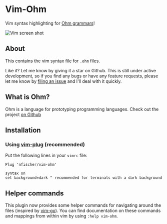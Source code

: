 # Vim-Ohm

Vim syntax highlighting for [Ohm grammars](https://github.com/harc/ohm)!

![Vim screen shot](https://i.imgur.com/4622lKb.png "Ohm in technicolor!")

## About

This contains the vim syntax file for `.ohm` files.

Like it? Let me know by giving it a star on Github. This is still under active
development, so if you find any bugs or have any feature requests, please let me
know by [filing an issue](https://github.com/nfischer/vim-ohm/issues/new) and
I'll deal with it quickly.

## What is Ohm?

Ohm is a language for prototyping programming languages. Check out the project
[on Github](https://github.com/harc/ohm)

## Installation

### Using [vim-plug](https://github.com/junegunn/vim-plug) (recommended)

Put the following lines in your `vimrc` file:

```Vim
Plug 'nfischer/vim-ohm'

syntax on
set background=dark " recommended for terminals with a dark background
```

## Helper commands

This plugin now provides some helper commands for navigating around the files
(inspired by [vim-go](https://github.com/fatih/vim-go)). You can find
documentation on these commands and mappings from within vim by using `:help
vim-ohm`.
